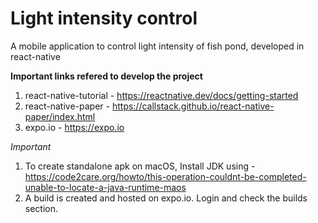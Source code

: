 # Light intensity control
A mobile application to control light intensity of fish pond, developed in react-native 

**Important links refered to develop the project**
1. react-native-tutorial - https://reactnative.dev/docs/getting-started
2. react-native-paper - https://callstack.github.io/react-native-paper/index.html 
3. expo.io - https://expo.io

*Important*
1. To create standalone apk on macOS, Install JDK using - https://code2care.org/howto/this-operation-couldnt-be-completed-unable-to-locate-a-java-runtime-maos  
2. A build is created and hosted on expo.io. Login and check the builds section.